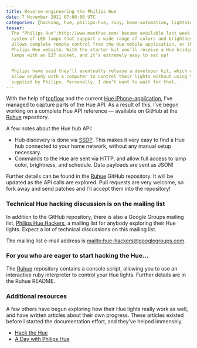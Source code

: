 ```yaml
---
title: Reverse-engineering the Philips Hue
date: 7 November 2011 07:06:00 UTC
categories: [hacking, hue, philips-hue, ruby, home-automation, lightning]
teaser:
  The "Philips Hue":http://www.meethue.com/ became available last week.  It’s a
  system of LED lamps that support a wide range of colors and brightness, and
  allows complete remote control from the Hue mobile application, or the
  Philips Hue website. With the starter kit you’ll receive a Hue bridge, three
  lamps with an E27 socket, and it’s extremely easy to set up!


  Philips have said they’ll eventually release a developer kit, which would
  allow anybody with a computer to control their lights without using the app
  supplied by Philips. Personally, I don’t want to wait for that…
---
```


With the help of [tcpflow][] and the current [Hue iPhone-application][], I’ve managed to
capture parts of the Hue API. As a result of this, I’ve begun working on a complete Hue API
reference — available on GitHub at the [Ruhue][] repository.

A few notes about the Hue hub API:

- Hub discovery is done via [SSDP][]. This makes it very easy to find a Hue hub connected
  to your home network, without any manual setup necessary.
- Commands to the Hue are sent via HTTP, and allow full access to lamp color, brightness,
  and schedule. Data payloads are sent as JSON!

Further details can be found in the [Ruhue][] GitHub repository. It will be updated as the
API calls are explored. Pull requests are very welcome, so fork away and send patches and
I’ll accept them into the repository!

### Technical Hue hacking discussion is on the mailing list

In addition to the GitHub repository, there is also a Google Groups mailing
list, [Philips Hue Hackers][], a mailing list for anybody exploring their Hue
lights. Expect a lot of technical discussions on this mailing list.

The mailing list e-mail address is <mailto:hue-hackers@googlegroups.com>.

[tcpflow]: https://itunes.apple.com/us/app/philips-hue/id557206189?mt=8
[Hue iPhone-application]: https://itunes.apple.com/us/app/philips-hue/id557206189?mt=8
[SSDP]: http://en.wikipedia.org/wiki/Simple_Service_Discovery_Protocol
[Philips Hue Hackers]: https://groups.google.com/forum/#!forum/hue-hackers

### For you who are eager to start hacking the Hue…

The [Ruhue][] repository contains a console script, allowing you
to use an interactive ruby interpreter to control your Hue lights. Further details
are in the Ruhue README.

### Additional resources

A few others have begun exploring how their Hue lights really work as well, and
have written articles about their own progress. These articles existed before
I started the documentation effort, and they’ve helped immensely.

- [Hack the Hue](http://rsmck.co.uk/hue)
- [A Day with Philips Hue](http://www.nerdblog.com/2012/10/a-day-with-philips-hue.html?showComment=1352172383498)

[Ruhue]: https://github.com/Burgestrand/ruhue

